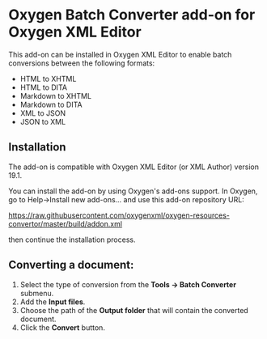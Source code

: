 # Oxygen Batch Converter add-on for Oxygen XML Editor
This add-on can be installed in Oxygen XML Editor to enable batch conversions between the following formats:  

* HTML to XHTML
* HTML to DITA
* Markdown to XHTML
* Markdown to DITA
* XML to JSON
* JSON to XML


## Installation

The add-on is compatible with Oxygen XML Editor (or XML Author) version 19.1. 

You can install the add-on by using Oxygen's add-ons support. In Oxygen, go to Help->Install new add-ons... and use this add-on repository URL:

https://raw.githubusercontent.com/oxygenxml/oxygen-resources-convertor/master/build/addon.xml

then continue the installation process.


## Converting a document:

1. Select the type of conversion from the **Tools -> Batch Converter** submenu.
2. Add the **Input files**.
3. Choose the path of the **Output folder** that will contain the converted document.
4. Click the **Convert** button.
